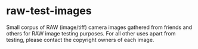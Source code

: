 # raw-test-images

Small corpus of RAW (image/tiff) camera images gathered from friends and others for RAW image testing purposes. For all other uses apart from testing, please contact the copyright owners of each image.

